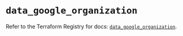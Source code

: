 # `data_google_organization`

Refer to the Terraform Registry for docs: [`data_google_organization`](https://registry.terraform.io/providers/hashicorp/google/5.43.0/docs/data-sources/organization).
